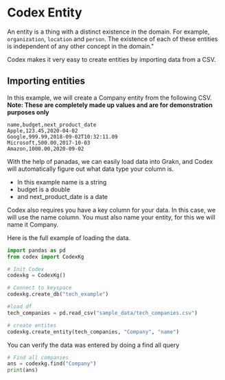 # Codex Entity

An entity is a thing with a distinct existence in the domain. For example, `organization`, `location` and `person`. The existence of each of these entities is independent of any other concept in the domain."   

Codex makes it very easy to create entities by importing data from a CSV.   

## Importing entities

In this example, we will create a Company entity from the following CSV.   
**Note: These are completely made up values and are for demonstration purposes only**

```
name,budget,next_product_date
Apple,123.45,2020-04-02
Google,999.99,2018-09-02T10:32:11.09
Microsoft,500.00,2017-10-03
Amazon,1000.00,2020-09-02
```

With the help of panadas, we can easily load data into Grakn, and Codex will automatically figure out what data type your column is.
* In this example name is a string  
* budget is a double  
* and next_product_date is a date  

Codex also requires you have a key column for your data. In this case, we will use the name column.
You must also name your entity, for this we will name it Company.

Here is the full example of loading the data.

```python
import pandas as pd
from codex import CodexKg

# Init Codex 
codexkg = CodexKg()

# Connect to keyspace
codexkg.create_db("tech_example")

#load df
tech_companies = pd.read_csv("sample_data/tech_companies.csv")

# create entites
codexkg.create_entity(tech_companies, "Company", "name")
```


You can verify the data was entered by doing a find all query

```python
# Find all companies
ans = codexkg.find("Company")
print(ans)
```




 


